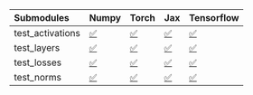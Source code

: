 | Submodules       | Numpy                                                                                                                           | Torch                                                                                                                           | Jax                                                                                                                             | Tensorflow                                                                                                                      |
|:-----------------|:--------------------------------------------------------------------------------------------------------------------------------|:--------------------------------------------------------------------------------------------------------------------------------|:--------------------------------------------------------------------------------------------------------------------------------|:--------------------------------------------------------------------------------------------------------------------------------|
| test_activations | <a href="https://github.com/unifyai/ivy/runs/7820132642?check_suite_focus=true" rel="noopener noreferrer" target="_blank">✅</a> | <a href="https://github.com/unifyai/ivy/runs/7820132844?check_suite_focus=true" rel="noopener noreferrer" target="_blank">✅</a> | <a href="https://github.com/unifyai/ivy/runs/7820133039?check_suite_focus=true" rel="noopener noreferrer" target="_blank">✅</a> | <a href="https://github.com/unifyai/ivy/runs/7820133160?check_suite_focus=true" rel="noopener noreferrer" target="_blank">✅</a> |
| test_layers      | <a href="https://github.com/unifyai/ivy/runs/7820132695?check_suite_focus=true" rel="noopener noreferrer" target="_blank">✅</a> | <a href="https://github.com/unifyai/ivy/runs/7820132904?check_suite_focus=true" rel="noopener noreferrer" target="_blank">✅</a> | <a href="https://github.com/unifyai/ivy/runs/7820133090?check_suite_focus=true" rel="noopener noreferrer" target="_blank">✅</a> | <a href="https://github.com/unifyai/ivy/runs/7820133186?check_suite_focus=true" rel="noopener noreferrer" target="_blank">✅</a> |
| test_losses      | <a href="https://github.com/unifyai/ivy/runs/7820132731?check_suite_focus=true" rel="noopener noreferrer" target="_blank">✅</a> | <a href="https://github.com/unifyai/ivy/runs/7820132952?check_suite_focus=true" rel="noopener noreferrer" target="_blank">✅</a> | <a href="https://github.com/unifyai/ivy/runs/7820133117?check_suite_focus=true" rel="noopener noreferrer" target="_blank">✅</a> | <a href="https://github.com/unifyai/ivy/runs/7820133212?check_suite_focus=true" rel="noopener noreferrer" target="_blank">✅</a> |
| test_norms       | <a href="https://github.com/unifyai/ivy/runs/7820132787?check_suite_focus=true" rel="noopener noreferrer" target="_blank">✅</a> | <a href="https://github.com/unifyai/ivy/runs/7820133001?check_suite_focus=true" rel="noopener noreferrer" target="_blank">✅</a> | <a href="https://github.com/unifyai/ivy/runs/7820133143?check_suite_focus=true" rel="noopener noreferrer" target="_blank">✅</a> | <a href="https://github.com/unifyai/ivy/runs/7820133238?check_suite_focus=true" rel="noopener noreferrer" target="_blank">✅</a> |